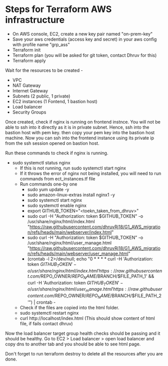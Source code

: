 # Steps for Terraform AWS infrastructure

- On AWS console, EC2, create a new key pair named "on-prem-key"
- Save your aws credentials (access key and secret) in your aws config with profile name "grp_ass"
- Terraform init
- Terraform plan (you will be asked for git token, contact Dhruv for this)
- Terraform apply

Wait for the resources to be created - 
- VPC
- NAT Gateway
- Internet Gateway
- Subnets (2 public, 1 private)
- EC2 instances (1 Fontend, 1 bastion host)
- Load balancer
- Security Groups

Once created, check if nginx is running on frontend instnce. You will not be able to ssh into it directly as it is in private subnet.
Hence, ssh into the bastion host with pem key. then copy your pem key into the bastion host machine. 
Now you can ssh into the frontend instance using its private ip from the ssh session opened on bastion host. 

Run these commands to check if nginx is running.

- sudo systemctl status nginx
  - If this is not running, run sudo systemctl start nginx
  - If it throws the error of nginx not being installed, you will need to run commands from ect_instances.tf file
  - Run commands one-by one 
    - sudo yum update -y
    - sudo amazon-linux-extras install nginx1 -y
    - sudo systemctl start nginx
    - sudo systemctl enable nginx
    - export GITHUB_TOKEN="<toekn_taken_from_dhruv>"
    - sudo curl -H "Authorization: token $GITHUB_TOKEN" -o /usr/share/nginx/html/index.html "https://raw.githubusercontent.com/dhruvRj18/G1_AWS_migration/refs/heads/main/webserver/index.html"
    - sudo curl -H "Authorization: token $GITHUB_TOKEN" -o /usr/share/nginx/html/user_manage.html "https://raw.githubusercontent.com/dhruvRj18/G1_AWS_migration/refs/heads/main/webserver/user_manage.html"
    - (crontab -l 2>/dev/null; echo "0 * * * * curl -H 'Authorization: token $GITHUB_TOKEN' -o /usr/share/nginx/html/index.html 'https://raw.githubusercontent.com/$REPO_OWNER/$REPO_NAME/$BRANCH/$FILE_PATH_1' && curl -H 'Authorization: token $GITHUB_TOKEN' -o /usr/share/nginx/html/user_manage.html 'https://raw.githubusercontent.com/$REPO_OWNER/$REPO_NAME/$BRANCH/$FILE_PATH_2'") | crontab -
  - Check if the files are copied into the html folder.
  - sudo systemctl restart nginx
  - curl http://localhost/index.html (This should show content of html file, if fails contact dhruv)



Now the load balancer target group health checks should be passing and it should be healthy. 
Go to EC2 > Load balancer > open load balancer and copy dns to another tab and you should be able to see html page. 


Don't forget to run terraform destroy to delete all the resources after you are done. 
